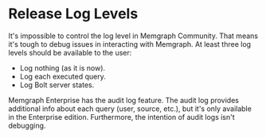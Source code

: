# Release Log Levels

It's impossible to control the log level in Memgraph Community. That means it's
tough to debug issues in interacting with Memgraph. At least three log levels
should be available to the user:

* Log nothing (as it is now).
* Log each executed query.
* Log Bolt server states.

Memgraph Enterprise has the audit log feature. The audit log provides
additional info about each query (user, source, etc.), but it's only available
in the Enterprise edition. Furthermore, the intention of audit logs isn't
debugging.
